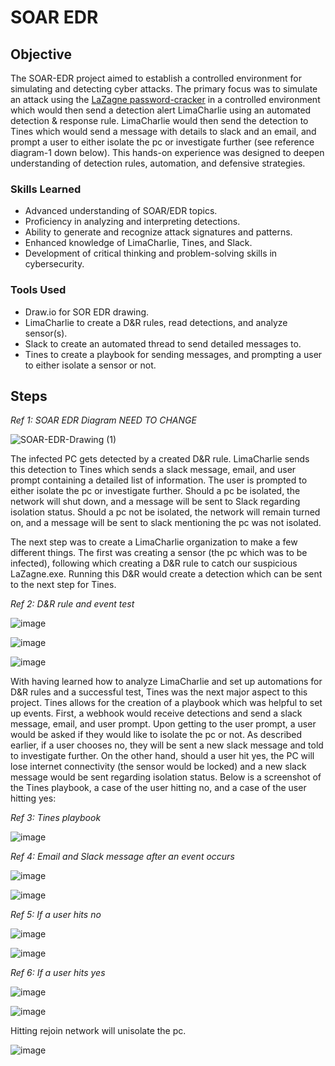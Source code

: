 # SOAR EDR

## Objective

The SOAR-EDR project aimed to establish a controlled environment for simulating and detecting cyber attacks. The primary focus was to simulate an attack using the <a href="https://www.geeksforgeeks.org/retrieve-all-passwords-with-lazagne-project/">LaZagne password-cracker<a> in a controlled environment which would then send a detection alert LimaCharlie using an automated detection & response rule. LimaCharlie would then send the detection to Tines which would send a message with details to slack and an email, and prompt a user to either isolate the pc or investigate further (see reference diagram-1 down below). This hands-on experience was designed to deepen understanding of detection rules, automation, and defensive strategies.

### Skills Learned

- Advanced understanding of SOAR/EDR topics.
- Proficiency in analyzing and interpreting detections.
- Ability to generate and recognize attack signatures and patterns.
- Enhanced knowledge of LimaCharlie, Tines, and Slack.
- Development of critical thinking and problem-solving skills in cybersecurity.

### Tools Used

- Draw.io for SOR EDR drawing.
- LimaCharlie to create a D&R rules, read detections, and analyze sensor(s).
- Slack to create an automated thread to send detailed messages to.
- Tines to create a playbook for sending messages, and prompting a user to either isolate a sensor or not.

## Steps

*Ref 1: SOAR EDR Diagram NEED TO CHANGE*

![SOAR-EDR-Drawing (1)](https://github.com/user-attachments/assets/d9d9ca3d-82d8-43ca-ad10-1dc796d7b4e6)

The infected PC gets detected by a created D&R rule. LimaCharlie sends this detection to Tines which sends a slack message, email, and user prompt containing a detailed list of information. The user is prompted to either isolate the pc or investigate further. Should a pc be isolated, the network will shut down, and a message will be sent to Slack regarding isolation status. Should a pc not be isolated, the network will remain turned on, and a message will be sent to slack mentioning the pc was not isolated.

The next step was to create a LimaCharlie organization to make a few different things. The first was creating a sensor (the pc which was to be infected), following which creating a D&R rule to catch our suspicious LaZagne.exe. Running this D&R would create a detection which can be sent to the next step for Tines.

*Ref 2: D&R rule and event test*

![image](https://github.com/user-attachments/assets/2dd03340-d77a-418d-9193-29d17657d098)

![image](https://github.com/user-attachments/assets/8bb616ba-19ca-44eb-875a-4833d7dc7f79)

![image](https://github.com/user-attachments/assets/956be440-86f0-4de1-9245-3af59a2fee2d)

With having learned how to analyze LimaCharlie and set up automations for D&R rules and a successful test, Tines was the next major aspect to this project. Tines allows for the creation of a playbook which was helpful to set up events. First, a webhook would receive detections and send a slack message, email, and user prompt. Upon getting to the user prompt, a user would be asked if they would like to isolate the pc or not. As described earlier, if a user chooses no, they will be sent a new slack message and told to investigate further. On the other hand, should a user hit yes, the PC will lose internet connectivity (the sensor would be locked) and a new slack message would be sent regarding isolation status. Below is a screenshot of the Tines playbook, a case of the user hitting no, and a case of the user hitting yes:

*Ref 3: Tines playbook*

![image](https://github.com/user-attachments/assets/717e442d-08c0-497e-b7dd-861cfb4ae301)

*Ref 4: Email and Slack message after an event occurs*

![image](https://github.com/user-attachments/assets/f7bd0847-ab63-407b-af4a-3c1555a00c1b)

![image](https://github.com/user-attachments/assets/18ab6ea4-3b5e-42a5-a7d9-d1f740d98646)

*Ref 5: If a user hits no*

![image](https://github.com/user-attachments/assets/dc86d9ba-c7dc-4bb2-b224-82be85b971d6)

![image](https://github.com/user-attachments/assets/900fdb8a-3639-4e8e-b384-350383834fb1)

*Ref 6: If a user hits yes*

![image](https://github.com/user-attachments/assets/6842804d-a892-422c-8602-46bd931d0ba0)

![image](https://github.com/user-attachments/assets/c5c7a8ef-a013-411d-97c4-6a8de59a2f5e)

Hitting rejoin network will unisolate the pc.

![image](https://github.com/user-attachments/assets/9740aef8-2029-44be-8cea-c2a4cb8a415f)












